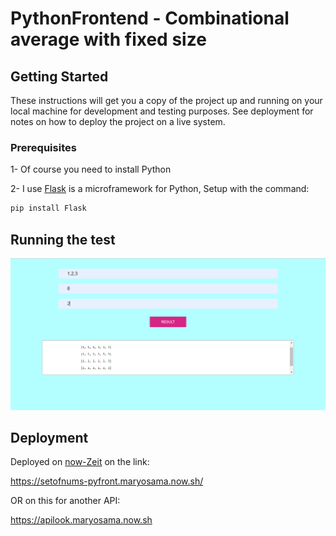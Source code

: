 # PythonFrontend - Combinational average with fixed size 

## Getting Started

These instructions will get you a copy of the project up and running on your local machine for development and testing purposes. See deployment for notes on how to deploy the project on a live system.

### Prerequisites

1- Of course you need to install Python

2- I use [Flask](http://flask.pocoo.org/) is a microframework for Python, Setup with the command:
```bash
pip install Flask
```

## Running the test

![Screenshot](T.PNG)

## Deployment

Deployed on [now-Zeit](https://zeit.co/now) 
on the link:

https://setofnums-pyfront.maryosama.now.sh/

OR on this for another API:

https://apilook.maryosama.now.sh
